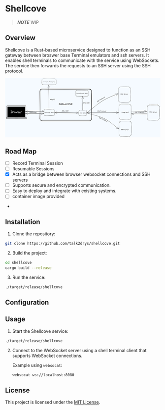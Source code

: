 # Shellcove

> **_NOTE_** WIP

## Overview

Shellcove is a Rust-based microservice designed to function as an SSH gateway between broswer base 
Terminal emulators and ssh servers. It enables shell terminals to communicate with the service 
using WebSockets. The service then forwards the requests to an SSH server using the SSH protocol.

![Architecture](docs/images/shellcove_background.png)

## Road Map

- [ ] Record Terminal Session
- [ ] Resumable Sessions
- [x] Acts as a bridge between browser websocket connections and SSH servers
- [ ] Supports secure and encrypted communication.
- [ ] Easy to deploy and integrate with existing systems.
- [ ] container image provided
- 
<!-- - [ ] Lightweight and designed for high performance. -->

## Installation

1. Clone the repository:

```bash
git clone https://github.com/talk2drys/shellcove.git
```

2. Build the project:

```bash
cd shellcove
cargo build --release
```

3. Run the service:

```bash
./target/release/shellcove
```

## Configuration
[comment]: <> (add configuration details)


## Usage

1. Start the Shellcove service:

```bash
./target/release/shellcove
```

2. Connect to the WebSocket server using a shell terminal client that supports WebSocket connections.

   Example using `websocat`:

   ```bash
   websocat ws://localhost:8080
   ```

## License

This project is licensed under the [MIT License](LICENSE).

